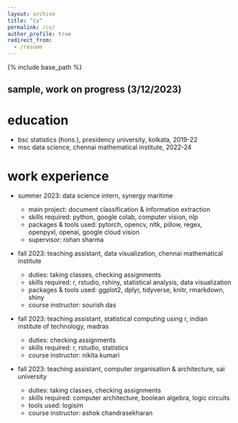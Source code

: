 ```yaml
---
layout: archive
title: "cv"
permalink: /cv/
author_profile: true
redirect_from:
  - /resume
---
```


{% include base_path %}
## sample, work on progress (3/12/2023)

education
======
* bsc statistics (hons.), presidency university, kolkata, 2019-22
* msc data science, chennai mathematical institute, 2022-24

work experience
======
* summer 2023: data science intern, synergy maritime
  * main project: document classification & information extraction
  * skills required: python, google colab, computer vision, nlp
  * packages & tools used: pytorch, opencv, nltk, pillow, regex, openpyxl, openai, google cloud vision
  * supervisor: rohan sharma 

* fall 2023: teaching assistant, data visualization, chennai mathematical institute
  * duties: taking classes, checking assignments
  * skills required: r, rstudio, rshiny, statistical analysis, data visualization
  * packages & tools used: ggplot2, dplyr, tidyverse, knitr, rmarkdown, shiny
  * course instructor: sourish das

* fall 2023: teaching assistant, statistical computing using r, indian institute of technology, madras
  * duties: checking assignments
  * skills required: r, rstudio, statistics
  * course instructor: nikita kumari

* fall 2023: teaching assistant, computer organisation & architecture, sai university
  * duties: taking classes, checking assignments
  * skills required: computer architecture, boolean algebra, logic circuits
  * tools used: logisim
  * course instructor: ashok chandrasekharan
